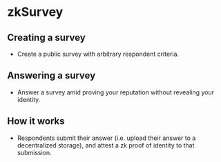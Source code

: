 # zkSurvey

## Creating a survey
- Create a public survey with arbitrary respondent criteria.

## Answering a survey
- Answer a survey amid proving your reputation without revealing your identity.

## How it works
- Respondents submit their answer (i.e. upload their answer to a decentralized storage), and attest a zk proof of identity to that submission.
